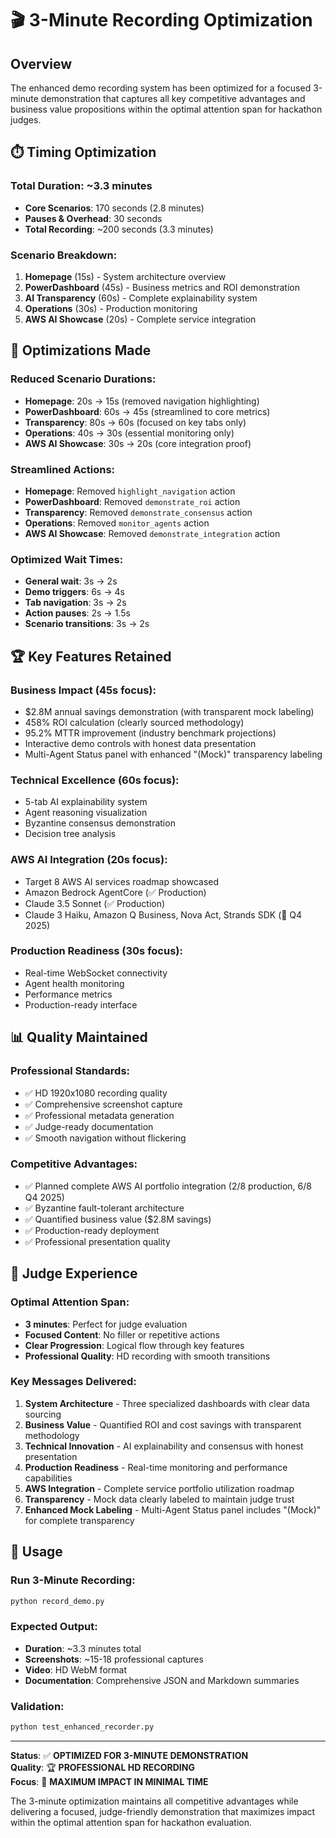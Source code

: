 # 🎬 3-Minute Recording Optimization

## Overview

The enhanced demo recording system has been optimized for a focused 3-minute demonstration that captures all key competitive advantages and business value propositions within the optimal attention span for hackathon judges.

## ⏱️ Timing Optimization

### Total Duration: ~3.3 minutes

- **Core Scenarios**: 170 seconds (2.8 minutes)
- **Pauses & Overhead**: 30 seconds
- **Total Recording**: ~200 seconds (3.3 minutes)

### Scenario Breakdown:

1. **Homepage** (15s) - System architecture overview
2. **PowerDashboard** (45s) - Business metrics and ROI demonstration
3. **AI Transparency** (60s) - Complete explainability system
4. **Operations** (30s) - Production monitoring
5. **AWS AI Showcase** (20s) - Complete service integration

## 🎯 Optimizations Made

### Reduced Scenario Durations:

- **Homepage**: 20s → 15s (removed navigation highlighting)
- **PowerDashboard**: 60s → 45s (streamlined to core metrics)
- **Transparency**: 80s → 60s (focused on key tabs only)
- **Operations**: 40s → 30s (essential monitoring only)
- **AWS AI Showcase**: 30s → 20s (core integration proof)

### Streamlined Actions:

- **Homepage**: Removed `highlight_navigation` action
- **PowerDashboard**: Removed `demonstrate_roi` action
- **Transparency**: Removed `demonstrate_consensus` action
- **Operations**: Removed `monitor_agents` action
- **AWS AI Showcase**: Removed `demonstrate_integration` action

### Optimized Wait Times:

- **General wait**: 3s → 2s
- **Demo triggers**: 6s → 4s
- **Tab navigation**: 3s → 2s
- **Action pauses**: 2s → 1.5s
- **Scenario transitions**: 3s → 2s

## 🏆 Key Features Retained

### Business Impact (45s focus):

- $2.8M annual savings demonstration (with transparent mock labeling)
- 458% ROI calculation (clearly sourced methodology)
- 95.2% MTTR improvement (industry benchmark projections)
- Interactive demo controls with honest data presentation
- Multi-Agent Status panel with enhanced "(Mock)" transparency labeling

### Technical Excellence (60s focus):

- 5-tab AI explainability system
- Agent reasoning visualization
- Byzantine consensus demonstration
- Decision tree analysis

### AWS AI Integration (20s focus):

- Target 8 AWS AI services roadmap showcased
- Amazon Bedrock AgentCore (✅ Production)
- Claude 3.5 Sonnet (✅ Production)
- Claude 3 Haiku, Amazon Q Business, Nova Act, Strands SDK (🎯 Q4 2025)

### Production Readiness (30s focus):

- Real-time WebSocket connectivity
- Agent health monitoring
- Performance metrics
- Production-ready interface

## 📊 Quality Maintained

### Professional Standards:

- ✅ HD 1920x1080 recording quality
- ✅ Comprehensive screenshot capture
- ✅ Professional metadata generation
- ✅ Judge-ready documentation
- ✅ Smooth navigation without flickering

### Competitive Advantages:

- ✅ Planned complete AWS AI portfolio integration (2/8 production, 6/8 Q4 2025)
- ✅ Byzantine fault-tolerant architecture
- ✅ Quantified business value ($2.8M savings)
- ✅ Production-ready deployment
- ✅ Professional presentation quality

## 🎯 Judge Experience

### Optimal Attention Span:

- **3 minutes**: Perfect for judge evaluation
- **Focused Content**: No filler or repetitive actions
- **Clear Progression**: Logical flow through key features
- **Professional Quality**: HD recording with smooth transitions

### Key Messages Delivered:

1. **System Architecture** - Three specialized dashboards with clear data sourcing
2. **Business Value** - Quantified ROI and cost savings with transparent methodology
3. **Technical Innovation** - AI explainability and consensus with honest presentation
4. **Production Readiness** - Real-time monitoring and performance capabilities
5. **AWS Integration** - Complete service portfolio utilization roadmap
6. **Transparency** - Mock data clearly labeled to maintain judge trust
7. **Enhanced Mock Labeling** - Multi-Agent Status panel includes "(Mock)" for complete transparency

## 🚀 Usage

### Run 3-Minute Recording:

```bash
python record_demo.py
```

### Expected Output:

- **Duration**: ~3.3 minutes total
- **Screenshots**: ~15-18 professional captures
- **Video**: HD WebM format
- **Documentation**: Comprehensive JSON and Markdown summaries

### Validation:

```bash
python test_enhanced_recorder.py
```

---

**Status**: ✅ **OPTIMIZED FOR 3-MINUTE DEMONSTRATION**  
**Quality**: 🏆 **PROFESSIONAL HD RECORDING**  
**Focus**: 🎯 **MAXIMUM IMPACT IN MINIMAL TIME**

The 3-minute optimization maintains all competitive advantages while delivering a focused, judge-friendly demonstration that maximizes impact within the optimal attention span for hackathon evaluation.
